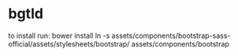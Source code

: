 bgtld
=====

to install run:
bower install
ln -s assets/components/bootstrap-sass-official/assets/stylesheets/bootstrap/ assets/components/bootstrap

